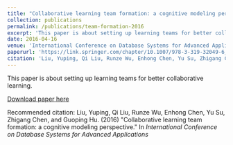 ```yaml
---
title: "Collaborative learning team formation: a cognitive modeling perspective"
collection: publications
permalink: /publications/team-formation-2016
excerpt: 'This paper is about setting up learning teams for better collaborative learning.'
date: 2016-04-16
venue: 'International Conference on Database Systems for Advanced Applications (DASFAA`2016)'
paperurl: 'https://link.springer.com/chapter/10.1007/978-3-319-32049-6_24'
citation: 'Liu, Yuping, Qi Liu, Runze Wu, Enhong Chen, Yu Su, Zhigang Chen, and Guoping Hu. &quot;Collaborative learning team formation: a cognitive modeling perspective.&quot; In <i>International Conference on Database Systems for Advanced Applications</i>, pp. 383-400. Springer, Cham, 2016.'
---
```

This paper is about setting up learning teams for better collaborative learning.

[Download paper here](http://staff.ustc.edu.cn/~cheneh/paper_pdf/2016/Yuping-Liu-dasfaa.pdf)

Recommended citation: Liu, Yuping, Qi Liu, Runze Wu, Enhong Chen, Yu Su, Zhigang Chen, and Guoping Hu. (2016) &quot;Collaborative learning team formation: a cognitive modeling perspective.&quot; In <i>International Conference on Database Systems for Advanced Applications</i>
